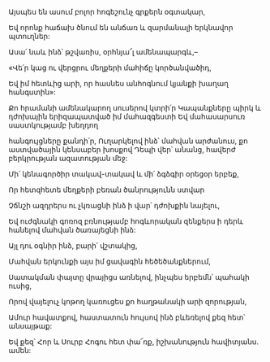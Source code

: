 Այսպես են ասում բոլոր հոգեշունչ գրքերն օգտակար,

Եվ որոնք հաճախ ծնում են անճառ և զարմանալի երկնավոր պտուղներ:

Ասա՛ նաև ինձ՝ թշվառիս, օրհնյա՜լ ամենապարգև,–

«Վե՛ր կաց ու վերցրու մեղքերի մահիճը կործանվածիդ,

Եվ իմ հետևից արի, որ հասնես անհոգնում կյանքի խաղաղ հանգստին»:

Քո հրամանի ամենակարող սուսերով կտրի՛ր Կապանքները պիրկ և դժոխային երիզապատված իմ մահազգեստի Եվ մահասարսուռ սաստկությամբ խեղդող

հանգույցները քանդի՛ր, Ուղարկելով ինձ՝ մահվան արժանուս, քո աստվածային կենսաբեր խոսքով Դեպի վեր՝ անանց, հավերժ բերկրության ազատության մեջ:

Մի՛ կենագործիր տակավ-տակավ և մի՛ ձգձգիր օրեցօր երբեք,

Որ հետզհետե մեղքերի բեռան ծանրությունն ստվար

Չճնշի ազդրերս ու չկռացնի ինձ ի վար՝ դժոխքին նայելու,

Եվ ուժգնակի գոռոզ բռնությամբ հոգևորական զենքերս ի դերև հանելով մահվան ծառայեցնի ինձ:

Այլ դու օգնիր ինձ, բարի՛ վշտակից,

Մահվան երկունքի այս իմ ցավագին հեծեծանքներում,

Սատակման փայտը վրայիցս առնելով, ինչպես երբեմն՝ պահակի ուսից,

Որով վայելուչ կոթող կառուցես քո հաղթանակի արի զորության,

Ամուր հավատքով, հաստատուն հույսով ինձ բևեռելով քեզ հետ՝ անսայթաք:

Եվ քեզ՝ Հոր և Սուրբ Հոգու հետ փա՜ռք, իշխանություն հավիտյանս. ամեն: